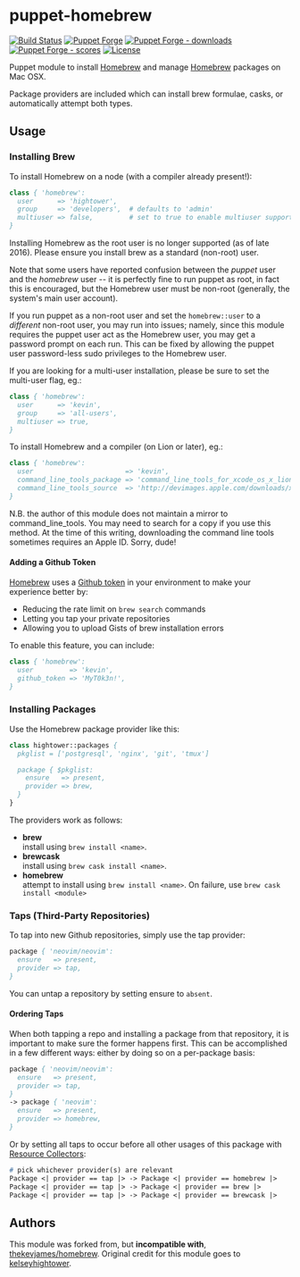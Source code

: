 # puppet-homebrew

[![Build Status][workflow-ci-badge]][workflow-ci]
[![Puppet Forge][badge-version]][forge-module]
[![Puppet Forge - downloads][badge-downloads]][forge-module]
[![Puppet Forge - scores][badge-score]][forge-module]
[![License][badge-license]](LICENSE)

Puppet module to install [Homebrew] and manage [Homebrew] packages on Mac OSX.

Package providers are included which can install brew formulae, casks, or
automatically attempt both types.

## Usage

### Installing Brew

To install Homebrew on a node (with a compiler already present!):

```pp
class { 'homebrew':
  user      => 'hightower',
  group     => 'developers',  # defaults to 'admin'
  multiuser => false,         # set to true to enable multiuser support for homebrew
}
```

Installing Homebrew as the root user is no longer supported (as of late 2016).
Please ensure you install brew as a standard (non-root) user.

Note that some users have reported confusion between the *puppet* user and the
*homebrew* user -- it is perfectly fine to run puppet as root, in fact this is
encouraged, but the Homebrew user must be non-root (generally, the system's main
user account).

If you run puppet as a non-root user and set the `homebrew::user` to a
*different* non-root user, you may run into issues; namely, since this module
requires the puppet user act as the Homebrew user, you may get a password
prompt on each run. This can be fixed by allowing the puppet user password-less
sudo privileges to the Homebrew user.

If you are looking for a multi-user installation, please be sure to set the
multi-user flag, eg.:

```pp
class { 'homebrew':
  user      => 'kevin',
  group     => 'all-users',
  multiuser => true,
}
```

To install Homebrew and a compiler (on Lion or later), eg.:

```pp
class { 'homebrew':
  user                       => 'kevin',
  command_line_tools_package => 'command_line_tools_for_xcode_os_x_lion_april_2013.dmg',
  command_line_tools_source  => 'http://devimages.apple.com/downloads/xcode/command_line_tools_for_xcode_os_x_lion_april_2013.dmg',
}
```

N.B. the author of this module does not maintain a mirror to command_line_tools.
You may need to search for a copy if you use this method. At the time of this
writing, downloading the command line tools sometimes requires an Apple ID.
Sorry, dude!

#### Adding a Github Token

[Homebrew] uses a [Github token] in your environment to make your experience better
by:

* Reducing the rate limit on `brew search` commands
* Letting you tap your private repositories
* Allowing you to upload Gists of brew installation errors

To enable this feature, you can include:

```pp
class { 'homebrew':
  user         => 'kevin',
  github_token => 'MyT0k3n!',
}
```

### Installing Packages

Use the Homebrew package provider like this:

```pp
class hightower::packages {
  pkglist = ['postgresql', 'nginx', 'git', 'tmux']

  package { $pkglist:
    ensure   => present,
    provider => brew,
  }
}
```

The providers work as follows:

* **brew**  
  install using `brew install <name>`.
* **brewcask**  
  install using `brew cask install <name>`.
* **homebrew**  
  attempt to install using `brew install <name>`. On failure, use
  `brew cask install <module>`

### Taps (Third-Party Repositories)

To tap into new Github repositories, simply use the tap provider:

```pp
package { 'neovim/neovim':
  ensure   => present,
  provider => tap,
}
```

You can untap a repository by setting ensure to `absent`.

#### Ordering Taps

When both tapping a repo and installing a package from that repository, it is
important to make sure the former happens first. This can be accomplished in a
few different ways: either by doing so on a per-package basis:

```pp
package { 'neovim/neovim':
  ensure   => present,
  provider => tap,
}
-> package { 'neovim':
  ensure   => present,
  provider => homebrew,
}
```

Or by setting all taps to occur before all other usages of this package with
[Resource Collectors]:

```pp
# pick whichever provider(s) are relevant
Package <| provider == tap |> -> Package <| provider == homebrew |>
Package <| provider == tap |> -> Package <| provider == brew |>
Package <| provider == tap |> -> Package <| provider == brewcask |>
```

## Authors

This module was forked from, but **incompatible with**, [thekevjames/homebrew].
Original credit for this module goes to [kelseyhightower].

[Homebrew]: https://brew.sh

[Github token]: https://github.com/settings/tokens/new?scopes=&description=Homebrew
[kelseyhightower]: https://github.com/kelseyhightower
[Resource Collectors]: https://docs.puppet.com/puppet/latest/reference/lang_collectors.html

[workflow-ci]: https://github.com/h0tw1r3/puppet-homebrew/actions/workflows/ci.yml
[workflow-ci-badge]: https://github.com/h0tw1r3/puppet-homebrew/actions/workflows/ci.yml/badge.svg
[workflow-release]: https://github.com/h0tw1r3/puppet-homebrew/actions/workflows/release.yml
[workflow-release-badge]: https://github.com/h0tw1r3/puppet-homebrew/actions/workflows/release.yml/badge.svg

[forge-module]: https://forge.puppetlabs.com/h0tw1r3/homebrew
[badge-version]: https://img.shields.io/puppetforge/v/h0tw1r3/homebrew.svg
[badge-downloads]: https://img.shields.io/puppetforge/dt/h0tw1r3/homebrew.svg
[badge-score]: https://img.shields.io/puppetforge/qualityscore/h0tw1r3/homebrew.svg

[badge-license]: https://img.shields.io/badge/License-Apache_2.0-blue.svg

[thekevjames/homebrew]: https://forge.puppetlabs.com/thekevjames/homebrew
